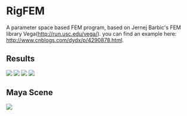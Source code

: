 # RigFEM
A parameter space based FEM program, based on Jernej Barbic's FEM library Vega(http://run.usc.edu/vega/).
you can find an example here: http://www.cnblogs.com/dydx/p/4290878.html.  

Results
--------
![](https://github.com/league1991/RigFEM/raw/master/imageCache/front.gif)
![](https://github.com/league1991/RigFEM/raw/master/imageCache/frontBefore.gif)
![](https://github.com/league1991/RigFEM/raw/master/imageCache/back.gif)
![](https://github.com/league1991/RigFEM/raw/master/imageCache/backBefore.gif)

Maya Scene
--------
![](https://github.com/league1991/RigFEM/raw/master/ImageCache/maya.gif)
